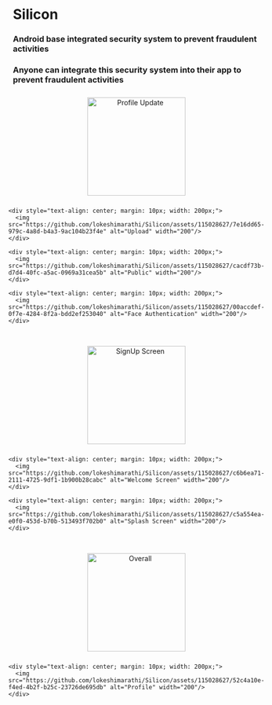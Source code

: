 # Silicon

### Android base integrated security system to prevent fraudulent activities

### Anyone can integrate this security system into their app to prevent fraudulent activities

<div style="display: flex; flex-wrap: wrap; justify-content: center; gap: 20px;">

  <!-- Row 1 -->
  <div style="display: flex; flex-wrap: wrap; justify-content: center;">
    <div style="text-align: center; margin: 10px; width: 200px;">
      <img src="https://github.com/lokeshimarathi/Silicon/assets/115028627/ce74db45-0033-41a1-98ee-8b413fa8e49e" alt="Profile Update" width="200"/>
    </div>
  
    <div style="text-align: center; margin: 10px; width: 200px;">
      <img src="https://github.com/lokeshimarathi/Silicon/assets/115028627/7e16dd65-979c-4a8d-b4a3-9ac104b23f4e" alt="Upload" width="200"/>
    </div>
  
    <div style="text-align: center; margin: 10px; width: 200px;">
      <img src="https://github.com/lokeshimarathi/Silicon/assets/115028627/cacdf73b-d7d4-40fc-a5ac-0969a31cea5b" alt="Public" width="200"/>
    </div>
  
    <div style="text-align: center; margin: 10px; width: 200px;">
      <img src="https://github.com/lokeshimarathi/Silicon/assets/115028627/00accdef-0f7e-4284-8f2a-bdd2ef253040" alt="Face Authentication" width="200"/>
    </div>
  </div>

  <!-- Row 2 -->
  <div style="display: flex; flex-wrap: wrap; justify-content: center;">
    <div style="text-align: center; margin: 10px; width: 200px;">
      <img src="https://github.com/lokeshimarathi/Silicon/assets/115028627/720804e5-a2ff-4129-9a59-5dc9121d16df" alt="SignUp Screen" width="200"/>
    </div>
  
    <div style="text-align: center; margin: 10px; width: 200px;">
      <img src="https://github.com/lokeshimarathi/Silicon/assets/115028627/c6b6ea71-2111-4725-9df1-1b900b28cabc" alt="Welcome Screen" width="200"/>
    </div>
  
    <div style="text-align: center; margin: 10px; width: 200px;">
      <img src="https://github.com/lokeshimarathi/Silicon/assets/115028627/c5a554ea-e0f0-453d-b70b-513493f702b0" alt="Splash Screen" width="200"/>
    </div>
  </div>

  <!-- Row 3 -->
  <div style="display: flex; flex-wrap: wrap; justify-content: center;">
    <div style="text-align: center; margin: 10px; width: 200px;">
      <img src="https://github.com/lokeshimarathi/Silicon/assets/115028627/3c9c4762-c8aa-40b2-99b1-d8df5dfa188f" alt="Overall" width="200"/>
    </div>
  
    <div style="text-align: center; margin: 10px; width: 200px;">
      <img src="https://github.com/lokeshimarathi/Silicon/assets/115028627/52c4a10e-f4ed-4b2f-b25c-23726de695db" alt="Profile" width="200"/>
    </div>
  </div>

</div>
